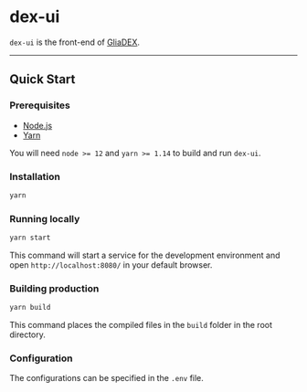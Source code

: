 # dex-ui

`dex-ui` is the front-end of [GliaDEX](https://gliadex.ckbapp.dev/).

---

## Quick Start

### Prerequisites

- [Node.js](https://nodejs.org/en/)
- [Yarn](https://yarnpkg.com/)

You will need `node >= 12` and `yarn >= 1.14` to build and run `dex-ui`.

### Installation

```bash
yarn
```

### Running locally

```bash
yarn start
```

This command will start a service for the development environment and open `http://localhost:8080/` in your default browser.

### Building production

```bash
yarn build
```

This command places the compiled files in the `build` folder in the root directory.

### Configuration

The configurations can be specified in the `.env` file.
